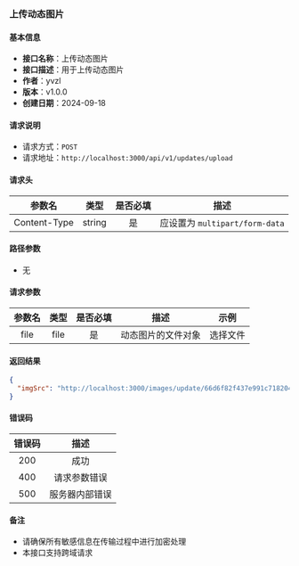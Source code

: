 ### 上传动态图片

#### 基本信息

- **接口名称**：上传动态图片
- **接口描述**：用于上传动态图片
- **作者**：yvzl
- **版本**：v1.0.0
- **创建日期**：2024-09-18

#### 请求说明

- 请求方式：`POST`
- 请求地址：`http://localhost:3000/api/v1/updates/upload`

#### 请求头

|     参数名      |   类型   | 是否必填 |             描述             |
|:------------:|:------:|:----:|:--------------------------:|
| Content-Type | string |  是   | 应设置为 `multipart/form-data` |

#### 路径参数

- 无

#### 请求参数

| 参数名  |  类型  | 是否必填 |    描述     |  示例  |
|:----:|:----:|:----:|:---------:|:----:|
| file | file |  是   | 动态图片的文件对象 | 选择文件 |

#### 返回结果

```json
{
  "imgSrc": "http://localhost:3000/images/update/66d6f82f437e991c718204e4.jpg"
}
```

#### 错误码

| 错误码 |   描述    |
|:---:|:-------:|
| 200 |   成功    |
| 400 | 请求参数错误  |
| 500 | 服务器内部错误 |

#### 备注

- 请确保所有敏感信息在传输过程中进行加密处理
- 本接口支持跨域请求